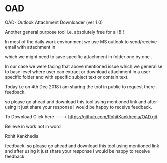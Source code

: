 # OAD
OAD- Outlook Attachment Downloader (ver 1.0)


Another general purpose tool  i.e. absolutely free for all !!!!



In most of the daily work environment we use MS outlook to send/receive email with attachment in

which we might need to save specific attachment in folder one by one .



In our case we were facing that above mentioned issue which we generalise to base level where user can extract or download attachment in a user specific folder and with specific subject text or contain text.





Today i.e on 4th Dec 2018 i am sharing the tool in public to request there feedback.



so please go ahead and download this tool using mentioned link and after using it just share your response i would be happy to receive feedback.



To Download Click here --->  https://github.com/RohitKankhedia/OAD.git














Believe in work not in word


Rohit Kankhedia



 feedback.    so please go ahead and download this tool using mentioned link and after using it just share your response i would be happy to receive feedback.
